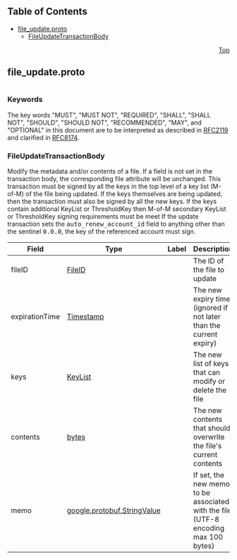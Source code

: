 ## Table of Contents

- [file_update.proto](#file_update-proto)
    - [FileUpdateTransactionBody](#proto-FileUpdateTransactionBody)
  



<a name="file_update-proto"></a>
<p align="right"><a href="#top">Top</a></p>

## file_update.proto
#

### Keywords
The key words "MUST", "MUST NOT", "REQUIRED", "SHALL", "SHALL NOT",
"SHOULD", "SHOULD NOT", "RECOMMENDED", "MAY", and "OPTIONAL" in this
document are to be interpreted as described in
[RFC2119](https://www.ietf.org/rfc/rfc2119) and clarified in
[RFC8174](https://www.ietf.org/rfc/rfc8174).


<a name="proto-FileUpdateTransactionBody"></a>

### FileUpdateTransactionBody
Modify the metadata and/or contents of a file. If a field is not set in the transaction body, the
corresponding file attribute will be unchanged. This transaction must be signed by all the keys
in the top level of a key list (M-of-M) of the file being updated. If the keys themselves are
being updated, then the transaction must also be signed by all the new keys. If the keys contain
additional KeyList or ThresholdKey then M-of-M secondary KeyList or ThresholdKey signing
requirements must be meet If the update transaction sets the <tt>auto_renew_account_id</tt> field
to anything other than the sentinel <tt>0.0.0</tt>, the key of the referenced account must sign.


| Field | Type | Label | Description |
| ----- | ---- | ----- | ----------- |
| fileID | [FileID](#proto-FileID) |  | The ID of the file to update |
| expirationTime | [Timestamp](#proto-Timestamp) |  | The new expiry time (ignored if not later than the current expiry) |
| keys | [KeyList](#proto-KeyList) |  | The new list of keys that can modify or delete the file |
| contents | [bytes](#bytes) |  | The new contents that should overwrite the file's current contents |
| memo | [google.protobuf.StringValue](#google-protobuf-StringValue) |  | If set, the new memo to be associated with the file (UTF-8 encoding max 100 bytes) |





 <!-- end messages -->

 <!-- end enums -->

 <!-- end HasExtensions -->

 <!-- end services -->


